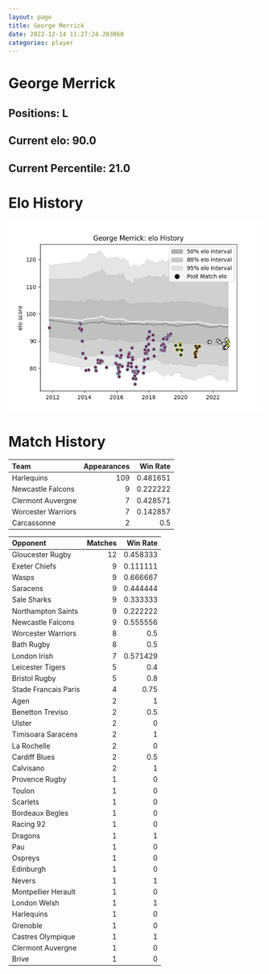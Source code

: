 ```yaml
---  
layout: page  
title: George Merrick  
date: 2022-12-14 11:27:24.203060  
categories: player  
---
```

# George Merrick

## Positions: L

## Current elo: 90.0

## Current Percentile: 21.0

# Elo History


![elo history](history_GeorgeMerrick.png)
# Match History


| Team               |   Appearances |   Win Rate |
|:-------------------|--------------:|-----------:|
| Harlequins         |           109 |   0.481651 |
| Newcastle Falcons  |             9 |   0.222222 |
| Clermont Auvergne  |             7 |   0.428571 |
| Worcester Warriors |             7 |   0.142857 |
| Carcassonne        |             2 |   0.5      |

| Opponent             |   Matches |   Win Rate |
|:---------------------|----------:|-----------:|
| Gloucester Rugby     |        12 |   0.458333 |
| Exeter Chiefs        |         9 |   0.111111 |
| Wasps                |         9 |   0.666667 |
| Saracens             |         9 |   0.444444 |
| Sale Sharks          |         9 |   0.333333 |
| Northampton Saints   |         9 |   0.222222 |
| Newcastle Falcons    |         9 |   0.555556 |
| Worcester Warriors   |         8 |   0.5      |
| Bath Rugby           |         8 |   0.5      |
| London Irish         |         7 |   0.571429 |
| Leicester Tigers     |         5 |   0.4      |
| Bristol Rugby        |         5 |   0.8      |
| Stade Francais Paris |         4 |   0.75     |
| Agen                 |         2 |   1        |
| Benetton Treviso     |         2 |   0.5      |
| Ulster               |         2 |   0        |
| Timisoara Saracens   |         2 |   1        |
| La Rochelle          |         2 |   0        |
| Cardiff Blues        |         2 |   0.5      |
| Calvisano            |         2 |   1        |
| Provence Rugby       |         1 |   0        |
| Toulon               |         1 |   0        |
| Scarlets             |         1 |   0        |
| Bordeaux Begles      |         1 |   0        |
| Racing 92            |         1 |   0        |
| Dragons              |         1 |   1        |
| Pau                  |         1 |   0        |
| Ospreys              |         1 |   0        |
| Edinburgh            |         1 |   0        |
| Nevers               |         1 |   1        |
| Montpellier Herault  |         1 |   0        |
| London Welsh         |         1 |   1        |
| Harlequins           |         1 |   0        |
| Grenoble             |         1 |   0        |
| Castres Olympique    |         1 |   1        |
| Clermont Auvergne    |         1 |   0        |
| Brive                |         1 |   0        |
